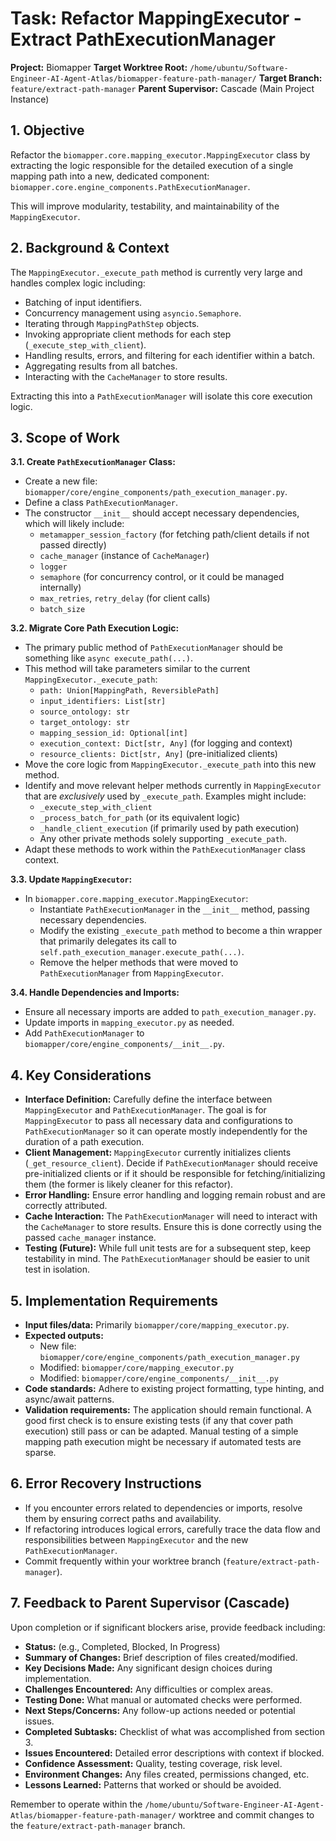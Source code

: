# Task: Refactor MappingExecutor - Extract PathExecutionManager

**Project:** Biomapper
**Target Worktree Root:** `/home/ubuntu/Software-Engineer-AI-Agent-Atlas/biomapper-feature-path-manager/`
**Target Branch:** `feature/extract-path-manager`
**Parent Supervisor:** Cascade (Main Project Instance)

## 1. Objective
Refactor the `biomapper.core.mapping_executor.MappingExecutor` class by extracting the logic responsible for the detailed execution of a single mapping path into a new, dedicated component: `biomapper.core.engine_components.PathExecutionManager`.

This will improve modularity, testability, and maintainability of the `MappingExecutor`.

## 2. Background & Context
The `MappingExecutor._execute_path` method is currently very large and handles complex logic including:
- Batching of input identifiers.
- Concurrency management using `asyncio.Semaphore`.
- Iterating through `MappingPathStep` objects.
- Invoking appropriate client methods for each step (`_execute_step_with_client`).
- Handling results, errors, and filtering for each identifier within a batch.
- Aggregating results from all batches.
- Interacting with the `CacheManager` to store results.

Extracting this into a `PathExecutionManager` will isolate this core execution logic.

## 3. Scope of Work

**3.1. Create `PathExecutionManager` Class:**
   - Create a new file: `biomapper/core/engine_components/path_execution_manager.py`.
   - Define a class `PathExecutionManager`.
   - The constructor `__init__` should accept necessary dependencies, which will likely include:
     - `metamapper_session_factory` (for fetching path/client details if not passed directly)
     - `cache_manager` (instance of `CacheManager`)
     - `logger`
     - `semaphore` (for concurrency control, or it could be managed internally)
     - `max_retries`, `retry_delay` (for client calls)
     - `batch_size`

**3.2. Migrate Core Path Execution Logic:**
   - The primary public method of `PathExecutionManager` should be something like `async execute_path(...)`.
   - This method will take parameters similar to the current `MappingExecutor._execute_path`:
     - `path: Union[MappingPath, ReversiblePath]`
     - `input_identifiers: List[str]`
     - `source_ontology: str`
     - `target_ontology: str`
     - `mapping_session_id: Optional[int]`
     - `execution_context: Dict[str, Any]` (for logging and context)
     - `resource_clients: Dict[str, Any]` (pre-initialized clients)
   - Move the core logic from `MappingExecutor._execute_path` into this new method.
   - Identify and move relevant helper methods currently in `MappingExecutor` that are *exclusively* used by `_execute_path`. Examples might include:
     - `_execute_step_with_client`
     - `_process_batch_for_path` (or its equivalent logic)
     - `_handle_client_execution` (if primarily used by path execution)
     - Any other private methods solely supporting `_execute_path`.
   - Adapt these methods to work within the `PathExecutionManager` class context.

**3.3. Update `MappingExecutor`:**
   - In `biomapper.core.mapping_executor.MappingExecutor`:
     - Instantiate `PathExecutionManager` in the `__init__` method, passing necessary dependencies.
     - Modify the existing `_execute_path` method to become a thin wrapper that primarily delegates its call to `self.path_execution_manager.execute_path(...)`.
     - Remove the helper methods that were moved to `PathExecutionManager` from `MappingExecutor`.

**3.4. Handle Dependencies and Imports:**
   - Ensure all necessary imports are added to `path_execution_manager.py`.
   - Update imports in `mapping_executor.py` as needed.
   - Add `PathExecutionManager` to `biomapper/core/engine_components/__init__.py`.

## 4. Key Considerations

- **Interface Definition:** Carefully define the interface between `MappingExecutor` and `PathExecutionManager`. The goal is for `MappingExecutor` to pass all necessary data and configurations to `PathExecutionManager` so it can operate mostly independently for the duration of a path execution.
- **Client Management:** `MappingExecutor` currently initializes clients (`_get_resource_client`). Decide if `PathExecutionManager` should receive pre-initialized clients or if it should be responsible for fetching/initializing them (the former is likely cleaner for this refactor).
- **Error Handling:** Ensure error handling and logging remain robust and are correctly attributed.
- **Cache Interaction:** The `PathExecutionManager` will need to interact with the `CacheManager` to store results. Ensure this is done correctly using the passed `cache_manager` instance.
- **Testing (Future):** While full unit tests are for a subsequent step, keep testability in mind. The `PathExecutionManager` should be easier to unit test in isolation.

## 5. Implementation Requirements
- **Input files/data:** Primarily `biomapper/core/mapping_executor.py`.
- **Expected outputs:** 
    - New file: `biomapper/core/engine_components/path_execution_manager.py`
    - Modified: `biomapper/core/mapping_executor.py`
    - Modified: `biomapper/core/engine_components/__init__.py`
- **Code standards:** Adhere to existing project formatting, type hinting, and async/await patterns.
- **Validation requirements:** The application should remain functional. A good first check is to ensure existing tests (if any that cover path execution) still pass or can be adapted. Manual testing of a simple mapping path execution might be necessary if automated tests are sparse.

## 6. Error Recovery Instructions
- If you encounter errors related to dependencies or imports, resolve them by ensuring correct paths and availability.
- If refactoring introduces logical errors, carefully trace the data flow and responsibilities between `MappingExecutor` and the new `PathExecutionManager`.
- Commit frequently within your worktree branch (`feature/extract-path-manager`).

## 7. Feedback to Parent Supervisor (Cascade)
Upon completion or if significant blockers arise, provide feedback including:
- **Status:** (e.g., Completed, Blocked, In Progress)
- **Summary of Changes:** Brief description of files created/modified.
- **Key Decisions Made:** Any significant design choices during implementation.
- **Challenges Encountered:** Any difficulties or complex areas.
- **Testing Done:** What manual or automated checks were performed.
- **Next Steps/Concerns:** Any follow-up actions needed or potential issues.
- **Completed Subtasks:** Checklist of what was accomplished from section 3.
- **Issues Encountered:** Detailed error descriptions with context if blocked.
- **Confidence Assessment:** Quality, testing coverage, risk level.
- **Environment Changes:** Any files created, permissions changed, etc.
- **Lessons Learned:** Patterns that worked or should be avoided.

Remember to operate within the `/home/ubuntu/Software-Engineer-AI-Agent-Atlas/biomapper-feature-path-manager/` worktree and commit changes to the `feature/extract-path-manager` branch.
